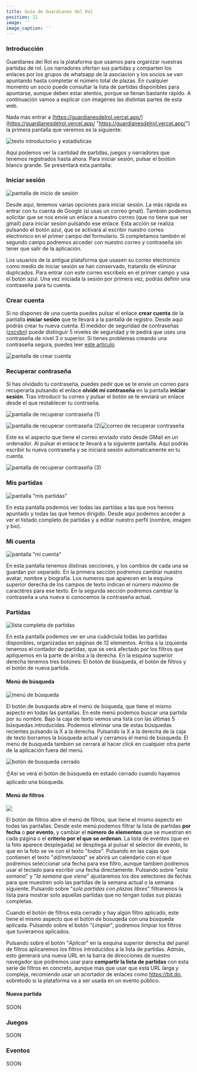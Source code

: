 ```yaml
---
title: Guía de Guardianes del Rol
position: 11
image: ''
image_caption: ''
---
```


### Introducción

Guardianes del Rol es la plataforma que usamos para organizar nuestras partidas de rol. Los narradores ofertan sus partidas y comparten los enlaces por los grupos de whatsapp de la asociacion y los socios se van apuntando hasta completar el número total de plazas. En cualquier momento un socio puede consultar la lista de partidas disponibles para apuntarse, aunque deben estar atentos, porque se llenan bastante rápido. A continuación vamos a explicar con imagénes las distintas partes de esta web.

Nada más entrar a [https://guardianesdelrol.vercel.app/](https://guardianesdelrol.vercel.app/ "https://guardianesdelrol.vercel.app/") la primera pantalla que veremos es la siguiente:

![texto introductorio y estadisticas](/images/upload/screenshot_2021-05-22-guardianes-del-rol.png "Pantalla principal")

Aquí podemos ver la cantidad de partidas, juegos y narradores que tenemos registrados hasta ahora. Para iniciar sesión, pulsar el boóton blanco grande. Se presentará esta pantalla:

### Iniciar sesión

![pantalla de inicio de sesión](/images/upload/screenshot_2021-05-22-guardianes-del-rol-1.png "pantalla de inicio de sesión")

Desde aquí, tenemos varias opciones para iniciar sesión. La más rápida es entrar con tu cuenta de Google (si usas un correo gmail). También podemos solicitar que se nos envie un enlace a nuestro correo (que no tiene que ser gmail) para iniciar sesion pulsando ese enlace. Esta acción se realiza pulsando el botón azul, que se activará al escribir nuestro correo electroníco en el primer campo del formulario. Si completamos también el segundo campo podremos acceder con nuestro correo y contraseña sin tener que salir de la aplicación.

Los usuarios de la antigua plataforma que usasen su correo electronico como medio de iniciar sesión se han conservado, tratando de eliminar duplicados. Para entrar con este correo escribelo en el primer campo y usa el botón azul. Una vez iniciada la sesión por primera vez, podrás definir una contraseña para tu cuenta.

### Crear cuenta

Si no dispones de una cuenta puedes pulsar el enlace **crear cuenta** de la pantalla **iniciar sesión** que te llevará a la pantalla de registro. Desde aquí podrás crear tu nueva cuenta. El medidor de seguridad de contraseñas ([zxcvbn](https://github.com/dropbox/zxcvbn "zxcvbn")) puede distinguir 5 niveles de seguridad y te pedirá que uses una contraseña de nivel 3 o superior. Si tienes problemas creando una contraseña segura, puedes leer [este artículo](https://www.xataka.com/basics/como-crear-contrasena-segura-como-gestionar-despues-para-proteger-tus-cuentas)

![pantalla de crear cuenta](/images/upload/screenshot_2021-05-22-guardianes-del-rol-2.png "pantalla de crear cuenta")

### Recuperar contraseña

Si has olvidado tu contraseña, puedes pedir que se te envie un correo para recuperarla pulsando el enlace **olvidé mi contraseña** en la pantalla **iniciar sesión**. Tras introducir tu correo y pulsar el botón se te enviará un enlace desde el que restablecer tu contrseña.

![pantalla de recuperar contraseña (1)](/images/upload/screenshot_2021-05-22-guardianes-del-rol-3.png "pantalla de recuperar contraseña (1)")

![pantalla de recuperar contraseña (2)](/images/upload/screenshot_2021-05-22-guardianes-del-rol-4.png "pantalla de recuperar contraseña (2)")![correo de recuperar contraseña](/images/upload/captura-de-pantalla-2021-05-22-a-las-16-58-00.png "correo de recuperar contraseña")

Este es el aspecto que tiene el correo enviado visto desde GMail en un ordenador. Al pulsar el enlace te llevará a la siguiente pantalla. Aquí podrás escribir tu nueva contraseña y se iniciará sesión automaticamente en tu cuenta.

![pantalla de recuperar contraseña (3)](/images/upload/screenshot_2021-05-22-guardianes-del-rol-5.png "pantalla de recuperar contraseña (3)")

### Mis partidas

![pantalla "mis partidas"](/images/upload/captura-de-pantalla-2021-05-22-a-las-17-22-18.png 'pantalla "mis partidas"')

En esta pantalla podemos ver todas las partidas a las que nos hemos apuntado y todas las que hemos dirigido. Desde aquí podemos acceder a ver el listado completo de partidas y a editar nuestro perfil (nombre, imagen y bio).

### Mi cuenta

![pantalla "mi cuenta"](/images/upload/captura-de-pantalla-2021-05-22-a-las-17-35-16.png 'pantalla "mi cuenta"')

En esta pantalla tenemos distinas secciones, y los cambios de cada una se guardan por separado. En la primera sección podremos cambiar nuestro avatar, nombre y biografia. Los numeros que aparecen en la esquina superior derecha de los campos de texto indican el número máximo de caractéres para ese texto. En la segunda sección podremos cambiar la contraseña a una nueva si conocemos la contraseña actual.

### Partidas

![lista completa de partidas](/images/upload/captura-de-pantalla-2021-06-14-a-las-16-13-45.png "lista completa de partidas")

En esta pantalla podemos ver en una cuádrciula todas las partidas disponibles, organizadas en páginas de 12 elementos. Arriba a la izquierda tenemos el contador de partidas, que se verá afectado por los filtros que apliquemos en la parte de arriba a la derecha. En la esquina superior derecha tenemos tres botones: El botón de búsqueda, el botón de filtros y el botón de nueva partida.

#### Menú de búsqueda

![menú de búsqueda](/images/upload/captura-de-pantalla-2021-06-14-a-las-16-22-18.png "menú de busqueda")

El botón de busqueda abre el menú de búqueda, que tiene el mismo aspecto en todas las pantallas. En este menú podemos buscar una partida por su nombre. Bajo la caja de texto vemos una lista con las últimas 5 búsquedas introducidas. Podemos eliminar una de estas búsquedas recientes pulsando la X a la derecha. Pulsando la X a la derecha de la caja de texto borramos la búsqueda actual y cerramos el menú de búsqueda. El menú de busqueda tambien se cerrará al hacer click en cualquier otra parte de la aplicación fuera del menú.

![botón de busqueda cerrado](/images/upload/captura-de-pantalla-2021-06-14-a-las-16-21-56.png "botón de busqueda cerrado")

☝️Así se verá el botón de búsqueda en estado cerrado cuando hayamos aplicado una búsqueda.

#### Menú de filtros

![](/images/upload/captura-de-pantalla-2021-06-14-a-las-17-00-47.png)

El botón de filtros abre el menú de filtros, que tiene el mismo aspecto en todas las pantallas. Desde este menú podemos filtrar la lista de partidas **por fecha** o **por evento**, y cambiar el **número de elementos** que se muestran en cada página o el **criterio por el que se ordenan**. La lista de eventos (que en la foto aparece desplegada) se despliega al pulsar el selector de evento, lo que en la foto se ve con el texto "_todos_". Pulsando en las cajas que contienen el texto "_dd/mm/aaaa_" se abrirá un calendario con el que podremos seleccionar una fecha para ese filtro, aunque tambien podremos usar el teclado para escribir una fecha directamente. Pulsando sobre "_esta semana_" y "_la semana que viene_" ajustaremos los dos selectores de fechas para que muestren solo las partidas de la semana actual o la semana siguiente. Pulsando sobre "_solo partidas con plazas libres_" filtraremos la lista para mostrar solo aquellas partidas que no tengan todas sus plazas completas.

Cuando el botón de filtros esta cerrado y hay algún filtro aplicado, este tiene el mismo aspecto que el botón de búsuqeda con una búsqueda aplicada. Pulsando sobre el botón "_Limpiar_", podremos limpiar los filtros que tuvieramos aplicados.

Pulsando sobre el botón "_Aplicar_" en la esquina superior derecha del panel de filtros aplicaremos los filtros introducidos a la lista de partidas. Admás, esto generará una nueva URL en la barra de direcciones de nuestro navegador que podremos usar para **compartir la lista de partidas** con esta serie de filtros en concreto, aunque mas que usar que esta URL larga y compleja, recomiendo usar un acortador de enlaces como https://bit.do, sobretodo si la plataforma va a ser usada en un evento público.

#### Nueva partida

SOON

### Juegos

SOON

### Eventos

SOON
